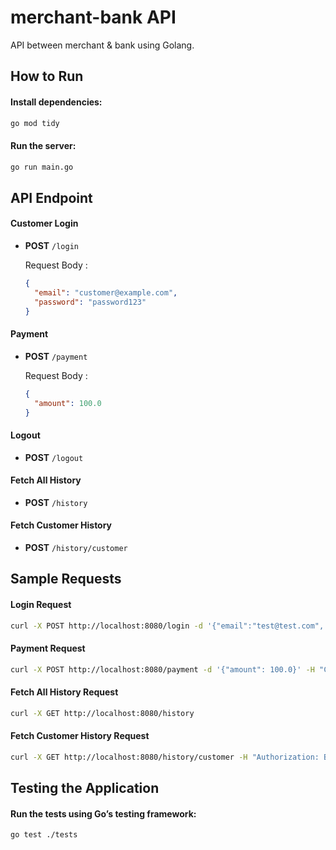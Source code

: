 # merchant-bank API

API between merchant & bank using Golang.

## How to Run
#### Install dependencies:
  ```bash
  go mod tidy
  ```
#### Run the server:
  ```bash
  go run main.go
  ```

## API Endpoint

#### Customer Login

- **POST** `/login`

  Request Body :

  ```json
  {
    "email": "customer@example.com",
    "password": "password123"
  }
  ```

#### Payment

- **POST** `/payment`

  Request Body :

  ```json
  {
    "amount": 100.0
  }
  ```

#### Logout

- **POST** `/logout`

#### Fetch All History

- **POST** `/history`

#### Fetch Customer History

- **POST** `/history/customer`

## Sample Requests
#### Login Request
  ```bash
  curl -X POST http://localhost:8080/login -d '{"email":"test@test.com", "password":"1234"}' -H "Content-Type: application/json"
  ```
#### Payment Request
  ```bash
  curl -X POST http://localhost:8080/payment -d '{"amount": 100.0}' -H "Content-Type: application/json" -H "Authorization: Bearer <JWT>"
  ```
#### Fetch All History Request
  ```bash
  curl -X GET http://localhost:8080/history
  ```
#### Fetch Customer History Request
  ```bash
  curl -X GET http://localhost:8080/history/customer -H "Authorization: Bearer <JWT>"
  ```
## Testing the Application
#### Run the tests using Go’s testing framework:
  ```bash
  go test ./tests
  ```
